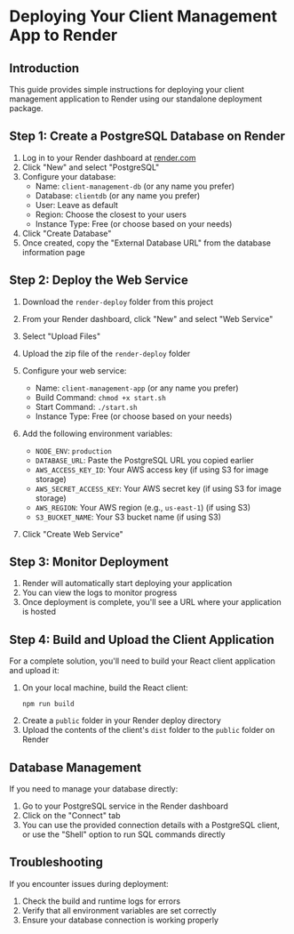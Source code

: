 # Deploying Your Client Management App to Render

## Introduction
This guide provides simple instructions for deploying your client management application to Render using our standalone deployment package.

## Step 1: Create a PostgreSQL Database on Render

1. Log in to your Render dashboard at [render.com](https://render.com)
2. Click "New" and select "PostgreSQL"
3. Configure your database:
   - Name: `client-management-db` (or any name you prefer)
   - Database: `clientdb` (or any name you prefer)
   - User: Leave as default
   - Region: Choose the closest to your users
   - Instance Type: Free (or choose based on your needs)
4. Click "Create Database"
5. Once created, copy the "External Database URL" from the database information page

## Step 2: Deploy the Web Service

1. Download the `render-deploy` folder from this project
2. From your Render dashboard, click "New" and select "Web Service"
3. Select "Upload Files"
4. Upload the zip file of the `render-deploy` folder
5. Configure your web service:
   - Name: `client-management-app` (or any name you prefer)
   - Build Command: `chmod +x start.sh`
   - Start Command: `./start.sh`
   - Instance Type: Free (or choose based on your needs)

6. Add the following environment variables:
   - `NODE_ENV`: `production`
   - `DATABASE_URL`: Paste the PostgreSQL URL you copied earlier
   - `AWS_ACCESS_KEY_ID`: Your AWS access key (if using S3 for image storage)
   - `AWS_SECRET_ACCESS_KEY`: Your AWS secret key (if using S3 for image storage)
   - `AWS_REGION`: Your AWS region (e.g., `us-east-1`) (if using S3)
   - `S3_BUCKET_NAME`: Your S3 bucket name (if using S3)

7. Click "Create Web Service"

## Step 3: Monitor Deployment

1. Render will automatically start deploying your application
2. You can view the logs to monitor progress
3. Once deployment is complete, you'll see a URL where your application is hosted

## Step 4: Build and Upload the Client Application

For a complete solution, you'll need to build your React client application and upload it:

1. On your local machine, build the React client:
   ```
   npm run build
   ```
2. Create a `public` folder in your Render deploy directory
3. Upload the contents of the client's `dist` folder to the `public` folder on Render

## Database Management

If you need to manage your database directly:

1. Go to your PostgreSQL service in the Render dashboard
2. Click on the "Connect" tab
3. You can use the provided connection details with a PostgreSQL client, or use the "Shell" option to run SQL commands directly

## Troubleshooting

If you encounter issues during deployment:

1. Check the build and runtime logs for errors
2. Verify that all environment variables are set correctly
3. Ensure your database connection is working properly